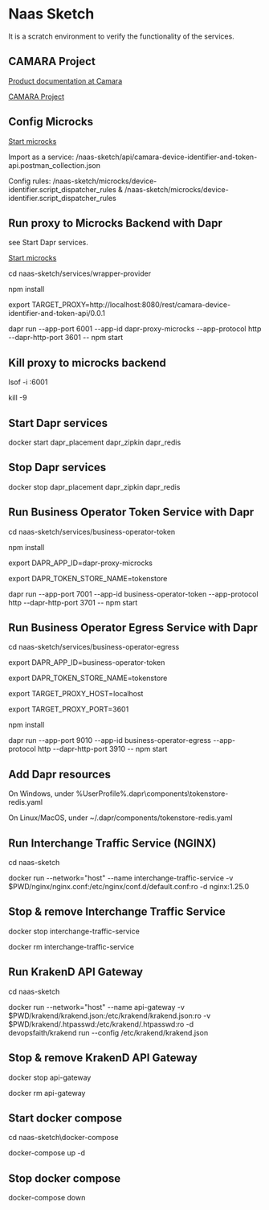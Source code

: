 # Naas Sketch

It is a scratch environment to verify the functionality of the services.

## CAMARA Project

[Product documentation at Camara](https://camaraproject.org/)

[CAMARA Project](https://github.com/camaraproject)

## Config Microcks

[Start microcks](https://microcks.io/documentation/getting-started/)

Import as a service: /naas-sketch/api/camara-device-identifier-and-token-api.postman_collection.json

Config rules: /naas-sketch/microcks/device-identifier.script_dispatcher_rules & /naas-sketch/microcks/device-identifier.script_dispatcher_rules

## Run proxy to Microcks Backend with Dapr

see Start Dapr services.

[Start microcks](https://microcks.io/documentation/getting-started/)

cd naas-sketch/services/wrapper-provider

npm install

export TARGET_PROXY=http://localhost:8080/rest/camara-device-identifier-and-token-api/0.0.1

dapr run --app-port 6001 --app-id dapr-proxy-microcks --app-protocol http --dapr-http-port 3601 -- npm start


## Kill proxy to microcks backend

lsof -i :6001

kill -9 <PID>

## Start Dapr services

docker start dapr_placement dapr_zipkin dapr_redis


## Stop Dapr services

docker stop dapr_placement dapr_zipkin dapr_redis


## Run Business Operator Token Service with Dapr

cd naas-sketch/services/business-operator-token

npm install

export DAPR_APP_ID=dapr-proxy-microcks

export DAPR_TOKEN_STORE_NAME=tokenstore

dapr run --app-port 7001 --app-id business-operator-token --app-protocol http --dapr-http-port 3701 -- npm start 


## Run Business Operator Egress Service with Dapr

cd naas-sketch/services/business-operator-egress

export DAPR_APP_ID=business-operator-token

export DAPR_TOKEN_STORE_NAME=tokenstore

export TARGET_PROXY_HOST=localhost

export TARGET_PROXY_PORT=3601

npm install

dapr run --app-port 9010 --app-id business-operator-egress --app-protocol http --dapr-http-port 3910 -- npm start 


## Add Dapr resources

On Windows, under %UserProfile%\.dapr\components\tokenstore-redis.yaml

On Linux/MacOS, under ~/.dapr/components/tokenstore-redis.yaml


## Run Interchange Traffic Service (NGINX)

cd naas-sketch

docker run --network="host" --name interchange-traffic-service -v $PWD/nginx/nginx.conf:/etc/nginx/conf.d/default.conf:ro -d nginx:1.25.0

## Stop & remove Interchange Traffic Service

docker stop interchange-traffic-service

docker rm interchange-traffic-service


## Run KrakenD API Gateway

cd naas-sketch

docker run --network="host" --name api-gateway -v $PWD/krakend/krakend.json:/etc/krakend/krakend.json:ro -v $PWD/krakend/.htpasswd:/etc/krakend/.htpasswd:ro -d devopsfaith/krakend run --config /etc/krakend/krakend.json


## Stop & remove KrakenD API Gateway

docker stop api-gateway

docker rm api-gateway

## Start docker compose

cd naas-sketch\docker-compose

docker-compose up -d

## Stop docker compose

docker-compose down